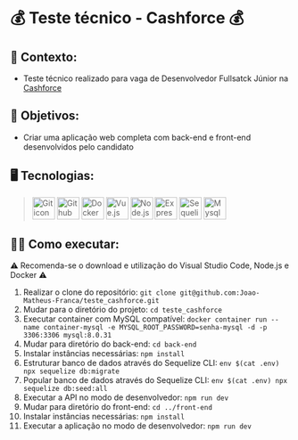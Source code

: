 # 💰 Teste técnico - Cashforce 💰 #
## 📝 Contexto: 
* Teste técnico realizado para vaga de Desenvolvedor Fullsatck Júnior na
<a href="https://cashforce.com.br/" target="_blank">Cashforce</a>
## 🎯 Objetivos: 
* Criar uma aplicação web completa com back-end e front-end desenvolvidos pelo candidato
## 🖥️ Tecnologias:
> <img src="https://cdn.jsdelivr.net/gh/devicons/devicon/icons/git/git-original.svg" height=40 alt="Git icon"/>
> <img src="https://cdn.jsdelivr.net/gh/devicons/devicon/icons/github/github-original.svg" height=40 alt="Github icon"/>
> <img src="https://cdn.jsdelivr.net/gh/devicons/devicon@latest/icons/docker/docker-original.svg" height=40 alt="Docker icon"/>
> <img src="https://cdn.jsdelivr.net/gh/devicons/devicon@latest/icons/vuejs/vuejs-original.svg" height=40 alt="Vue.js icon"/>
> <img src="https://cdn.jsdelivr.net/gh/devicons/devicon@latest/icons/nodejs/nodejs-original.svg" height=40 alt="Node.js icon"/>
> <img src="https://cdn.jsdelivr.net/gh/devicons/devicon@latest/icons/express/express-original.svg" height=40 alt="Express icon"/>
> <img src="https://cdn.jsdelivr.net/gh/devicons/devicon@latest/icons/sequelize/sequelize-original.svg" height=40 alt="Sequelize icon"/>
> <img src="https://cdn.jsdelivr.net/gh/devicons/devicon@latest/icons/mysql/mysql-original.svg" height=40 alt="Mysql icon"/>

## 👨‍💻 Como executar: 
⚠️ Recomenda-se o download e utilização do Visual Studio Code, Node.js e Docker ⚠️
1. Realizar o clone do repositório: ``` git clone git@github.com:Joao-Matheus-Franca/teste_cashforce.git ```
2. Mudar para o diretório do projeto: ``` cd teste_cashforce ```
3. Executar container com MySQL compatível: ``` docker container run --name container-mysql -e MYSQL_ROOT_PASSWORD=senha-mysql -d -p 3306:3306 mysql:8.0.31 ```
4. Mudar para diretório do back-end: ``` cd back-end ```
5. Instalar instâncias necessárias: ``` npm install ```
6. Estruturar banco de dados através do Sequelize CLI: ``` env $(cat .env) npx sequelize db:migrate ```
7. Popular banco de dados através do Sequelize CLI: ``` env $(cat .env) npx sequelize db:seed:all ```
8. Executar a API no modo de desenvolvedor: ``` npm run dev ```
9. Mudar para diretório do front-end: ``` cd ../front-end ```
10. Instalar instâncias necessárias: ``` npm install ```
11. Executar a aplicação no modo de desenvolvedor: ``` npm run dev ```
